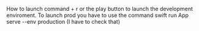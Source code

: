 How to launch 
  command + r or the play button to launch the development enviroment.
  To launch prod you have to use the command swift run App serve --env production (I have to check that)
  
  
